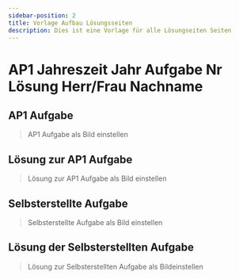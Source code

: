 ```yaml
---
sidebar-position: 2
title: Vorlage Aufbau Lösungsseiten
description: Dies ist eine Vorlage für alle Lösungseiten Seiten
---
```


# AP1 Jahreszeit Jahr Aufgabe Nr Lösung Herr/Frau Nachname

## AP1 Aufgabe

> AP1 Aufgabe als Bild einstellen

## Lösung zur AP1 Aufgabe

> Lösung zur AP1 Aufgabe als Bild einstellen

## Selbsterstellte Aufgabe

> Selbsterstellte Aufgabe als Bild einstellen

## Lösung der Selbsterstellten Aufgabe

> Lösung zur Selbsterstellten Aufgabe als Bildeinstellen